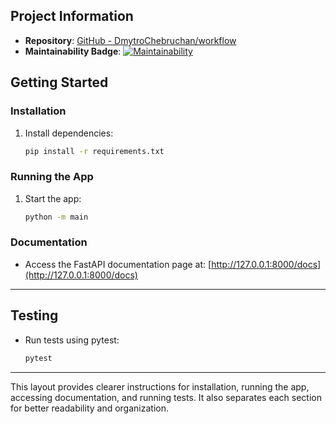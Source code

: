 ## Project Information
- **Repository**: [GitHub - DmytroChebruchan/workflow](https://codeclimate.com/github/DmytroChebruchan/workflow)
- **Maintainability Badge**: [![Maintainability](https://api.codeclimate.com/v1/badges/02724330d63a34a5fc21/maintainability)](https://codeclimate.com/github/DmytroChebruchan/workflow/maintainability)
  
## Getting Started

### Installation

1. Install dependencies:
   ```bash
   pip install -r requirements.txt
   ```

### Running the App

1. Start the app:
   ```bash
   python -m main
   ```

### Documentation

- Access the FastAPI documentation page at: [http://127.0.0.1:8000/docs](http://127.0.0.1:8000/docs)

---

## Testing

- Run tests using pytest:
  ```bash
  pytest
  ```

---

This layout provides clearer instructions for installation, running the app, accessing documentation, and running tests. It also separates each section for better readability and organization.
